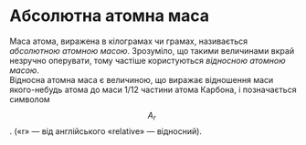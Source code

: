 # Абсолютна атомна маса

Маса атома, виражена в кілограмах чи грамах, називається *абсолютною атомною масою*.
Зрозуміло, що такими величинами вкрай незручно оперувати, тому частіше користуються *відносною атомною масою*.     
Відносна атомна маса є величиною, що виражає відношення маси якого-небудь атома до маси 1/12 частини атома Карбона, і позначається символом $${A^{\,\,\,}_{r}}$$. («r» ― від англійського «relative» ― відносний).
